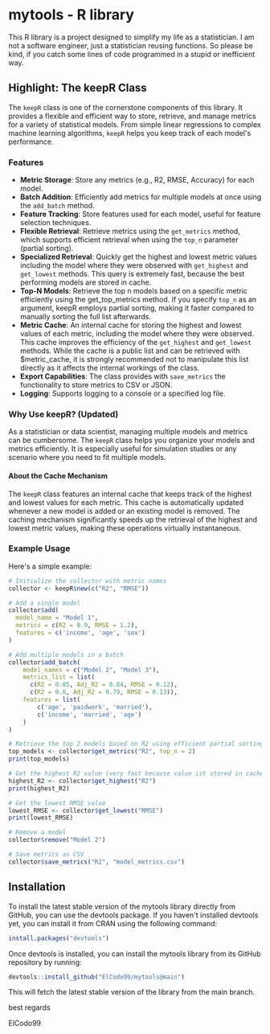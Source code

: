 # mytools - R library

This R library is a project designed to simplify my life as a statistician. I am not a software engineer, just a statistician reusing functions. So please be kind, if you catch some lines of code programmed in a stupid or inefficient way.

## Highlight: The keepR Class 

The `keepR` class is one of the cornerstone components of this library. It provides a flexible and efficient way to store, retrieve, and manage metrics for a variety of statistical models. From simple linear regressions to complex machine learning algorithms, `keepR` helps you keep track of each model's performance.

### Features

- **Metric Storage**: Store any metrics (e.g., R2, RMSE, Accuracy) for each model.
- **Batch Addition**: Efficiently add metrics for multiple models at once using the `add_batch` method.
- **Feature Tracking**: Store features used for each model, useful for feature selection techniques.
- **Flexible Retrieval**: Retrieve metrics using the `get_metrics` method, which supports efficient retrieval when using the `top_n` parameter (partial sorting).
- **Specialized Retrieval**: Quickly get the highest and lowest metric values including the model where they were observed with `get_highest` and `get_lowest` methods. This query is extremely fast, because the best performing models are stored in cache.
- **Top-N Models**: Retrieve the top n models based on a specific metric efficiently using the get_top_metrics method. If you specify `top_n` as an argument, keepR employs partial sorting, making it faster compared to manually sorting the full list afterwards.
- **Metric Cache**: An internal cache for storing the highest and lowest values of each metric, including the model where they were observed. This cache improves the efficiency of the `get_highest` and `get_lowest` methods. While the cache is a public list and can be retrieved with $metric_cache, it is strongly recommended not to manipulate this list directly as it affects the internal workings of the class.
- **Export Capabilities**: The class provides with `save_metrics` the functionality to store metrics to CSV or JSON.
- **Logging**: Supports logging to a console or a specified log file.

### Why Use keepR? (Updated)

As a statistician or data scientist, managing multiple models and metrics can be cumbersome. The `keepR` class helps you organize your models and metrics efficiently. It is especially useful for simulation studies or any scenario where you need to fit multiple models.

#### About the Cache Mechanism

The `keepR` class features an internal cache that keeps track of the highest and lowest values for each metric. This cache is automatically updated whenever a new model is added or an existing model is removed. The caching mechanism significantly speeds up the retrieval of the highest and lowest metric values, making these operations virtually instantaneous. 

### Example Usage 

Here's a simple example:

```R
# Initialize the collector with metric names
collector <- keepR$new(c("R2", "RMSE"))

# Add a single model
collector$add(
  model_name = "Model 1",
  metrics = c(R2 = 0.9, RMSE = 1.2),
  features = c('income', 'age', 'sex')
)

# Add multiple models in a batch
collector$add_batch(
    model_names = c("Model 2", "Model 3"),
    metrics_list = list(
      c(R2 = 0.85, Adj_R2 = 0.84, RMSE = 0.12),
      c(R2 = 0.8, Adj_R2 = 0.79, RMSE = 0.13)),
    features = list(
        c('age', 'paidwork', 'married'),
        c('income', 'married', 'age')
    )
)

# Retrieve the top 2 models based on R2 using efficient partial sorting (only using partial sorting when top_n is not NULL)
top_models <- collector$get_metrics("R2", top_n = 2)
print(top_models)

# Get the highest R2 value (very fast because value ist stored in cache, even if you have stored a million models in your keepR-instance)
highest_R2 <- collector$get_highest("R2")
print(highest_R2)

# Get the lowest RMSE value
lowest_RMSE <- collector$get_lowest("RMSE")
print(lowest_RMSE)

# Remove a model
collector$remove("Model 2")

# Save metrics as CSV
collector$save_metrics("R2", "model_metrics.csv")

```


## Installation
To install the latest stable version of the mytools library directly from GitHub, you can use the devtools package. If you haven't installed devtools yet, you can install it from CRAN using the following command:

```R
install.packages("devtools")
```
Once devtools is installed, you can install the mytools library from its GitHub repository by running:
```R
devtools::install_github("ElCodo99/mytools@main")
```
This will fetch the latest stable version of the library from the main branch.


best regards

ElCodo99
